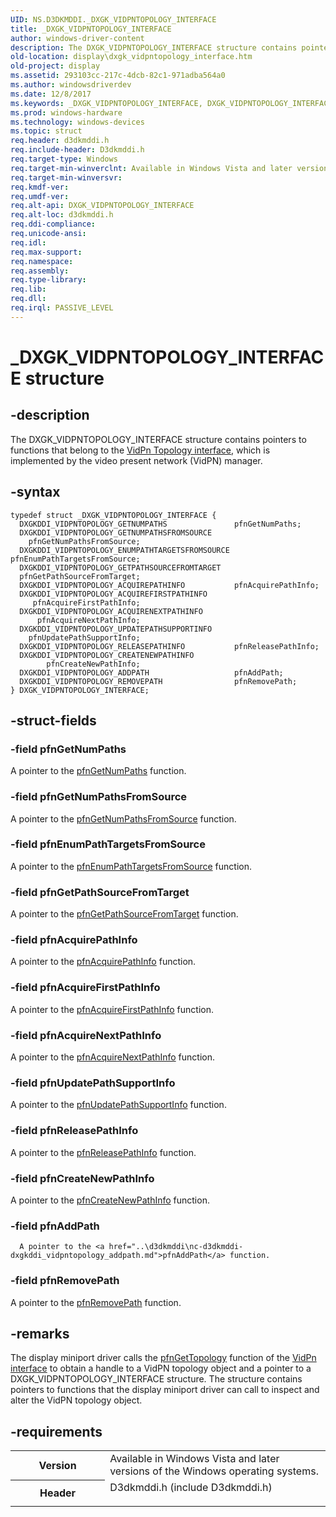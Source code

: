 ```yaml
---
UID: NS.D3DKMDDI._DXGK_VIDPNTOPOLOGY_INTERFACE
title: _DXGK_VIDPNTOPOLOGY_INTERFACE
author: windows-driver-content
description: The DXGK_VIDPNTOPOLOGY_INTERFACE structure contains pointers to functions that belong to the VidPn Topology interface, which is implemented by the video present network (VidPN) manager.
old-location: display\dxgk_vidpntopology_interface.htm
old-project: display
ms.assetid: 293103cc-217c-4dcb-82c1-971adba564a0
ms.author: windowsdriverdev
ms.date: 12/8/2017
ms.keywords: _DXGK_VIDPNTOPOLOGY_INTERFACE, DXGK_VIDPNTOPOLOGY_INTERFACE
ms.prod: windows-hardware
ms.technology: windows-devices
ms.topic: struct
req.header: d3dkmddi.h
req.include-header: D3dkmddi.h
req.target-type: Windows
req.target-min-winverclnt: Available in Windows Vista and later versions of the Windows operating systems.
req.target-min-winversvr: 
req.kmdf-ver: 
req.umdf-ver: 
req.alt-api: DXGK_VIDPNTOPOLOGY_INTERFACE
req.alt-loc: d3dkmddi.h
req.ddi-compliance: 
req.unicode-ansi: 
req.idl: 
req.max-support: 
req.namespace: 
req.assembly: 
req.type-library: 
req.lib: 
req.dll: 
req.irql: PASSIVE_LEVEL
---
```


# _DXGK_VIDPNTOPOLOGY_INTERFACE structure



## -description
The DXGK_VIDPNTOPOLOGY_INTERFACE structure contains pointers to functions that belong to the <a href="display.vidpn_topology_interface">VidPn Topology interface</a>, which is implemented by the video present network (VidPN) manager.



## -syntax

````
typedef struct _DXGK_VIDPNTOPOLOGY_INTERFACE {
  DXGKDDI_VIDPNTOPOLOGY_GETNUMPATHS               pfnGetNumPaths;
  DXGKDDI_VIDPNTOPOLOGY_GETNUMPATHSFROMSOURCE     pfnGetNumPathsFromSource;
  DXGKDDI_VIDPNTOPOLOGY_ENUMPATHTARGETSFROMSOURCE pfnEnumPathTargetsFromSource;
  DXGKDDI_VIDPNTOPOLOGY_GETPATHSOURCEFROMTARGET   pfnGetPathSourceFromTarget;
  DXGKDDI_VIDPNTOPOLOGY_ACQUIREPATHINFO           pfnAcquirePathInfo;
  DXGKDDI_VIDPNTOPOLOGY_ACQUIREFIRSTPATHINFO      pfnAcquireFirstPathInfo;
  DXGKDDI_VIDPNTOPOLOGY_ACQUIRENEXTPATHINFO       pfnAcquireNextPathInfo;
  DXGKDDI_VIDPNTOPOLOGY_UPDATEPATHSUPPORTINFO     pfnUpdatePathSupportInfo;
  DXGKDDI_VIDPNTOPOLOGY_RELEASEPATHINFO           pfnReleasePathInfo;
  DXGKDDI_VIDPNTOPOLOGY_CREATENEWPATHINFO         pfnCreateNewPathInfo;
  DXGKDDI_VIDPNTOPOLOGY_ADDPATH                   pfnAddPath;
  DXGKDDI_VIDPNTOPOLOGY_REMOVEPATH                pfnRemovePath;
} DXGK_VIDPNTOPOLOGY_INTERFACE;
````


## -struct-fields

### -field pfnGetNumPaths

A pointer to the <a href="..\d3dkmddi\nc-d3dkmddi-dxgkddi_vidpntopology_getnumpaths.md">pfnGetNumPaths</a> function.


### -field pfnGetNumPathsFromSource

A pointer to the <a href="..\d3dkmddi\nc-d3dkmddi-dxgkddi_vidpntopology_getnumpathsfromsource.md">pfnGetNumPathsFromSource</a> function.


### -field pfnEnumPathTargetsFromSource

A pointer to the <a href="..\d3dkmddi\nc-d3dkmddi-dxgkddi_vidpntopology_enumpathtargetsfromsource.md">pfnEnumPathTargetsFromSource</a> function.


### -field pfnGetPathSourceFromTarget

A pointer to the <a href="..\d3dkmddi\nc-d3dkmddi-dxgkddi_vidpntopology_getpathsourcefromtarget.md">pfnGetPathSourceFromTarget</a> function.


### -field pfnAcquirePathInfo

A pointer to the <a href="..\d3dkmddi\nc-d3dkmddi-dxgkddi_vidpntopology_acquirepathinfo.md">pfnAcquirePathInfo</a> function.


### -field pfnAcquireFirstPathInfo

A pointer to the <a href="..\d3dkmddi\nc-d3dkmddi-dxgkddi_vidpntopology_acquirefirstpathinfo.md">pfnAcquireFirstPathInfo</a> function.


### -field pfnAcquireNextPathInfo

A pointer to the <a href="..\d3dkmddi\nc-d3dkmddi-dxgkddi_vidpntopology_acquirenextpathinfo.md">pfnAcquireNextPathInfo</a> function.


### -field pfnUpdatePathSupportInfo

A pointer to the <a href="..\d3dkmddi\nc-d3dkmddi-dxgkddi_vidpntopology_updatepathsupportinfo.md">pfnUpdatePathSupportInfo</a> function.


### -field pfnReleasePathInfo

A pointer to the <a href="..\d3dkmddi\nc-d3dkmddi-dxgkddi_vidpntopology_releasepathinfo.md">pfnReleasePathInfo</a> function.


### -field pfnCreateNewPathInfo

A pointer to the <a href="..\d3dkmddi\nc-d3dkmddi-dxgkddi_vidpntopology_createnewpathinfo.md">pfnCreateNewPathInfo</a> function.


### -field pfnAddPath


      A pointer to the <a href="..\d3dkmddi\nc-d3dkmddi-dxgkddi_vidpntopology_addpath.md">pfnAddPath</a> function.
     


### -field pfnRemovePath

A pointer to the <a href="..\d3dkmddi\nc-d3dkmddi-dxgkddi_vidpntopology_removepath.md">pfnRemovePath</a> function.


## -remarks
The display miniport driver calls the <a href="..\d3dkmddi\nc-d3dkmddi-dxgkddi_vidpn_gettopology.md">pfnGetTopology</a> function of the <a href="display.vidpn_interface">VidPn interface</a> to obtain a handle to a VidPN topology object and a pointer to a DXGK_VIDPNTOPOLOGY_INTERFACE structure. The structure contains pointers to functions that the display miniport driver can call to inspect and alter the VidPN topology object.


## -requirements
<table>
<tr>
<th width="30%">
Version

</th>
<td width="70%">
Available in Windows Vista and later versions of the Windows operating systems.

</td>
</tr>
<tr>
<th width="30%">
Header

</th>
<td width="70%">
<dl>
<dt>D3dkmddi.h (include D3dkmddi.h)</dt>
</dl>
</td>
</tr>
</table>